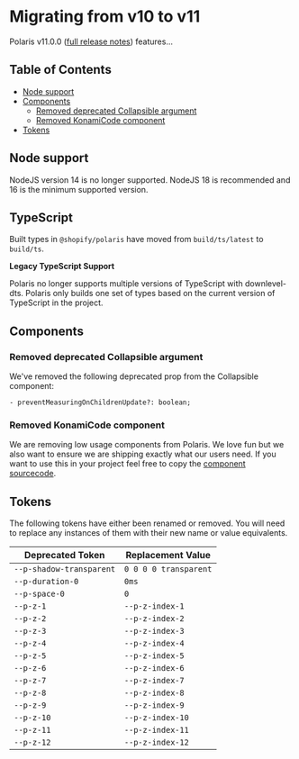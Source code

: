 # Migrating from v10 to v11

Polaris v11.0.0 ([full release notes](https://github.com/Shopify/polaris/releases/tag/v11.0.0)) features...

## Table of Contents

- [Node support](#node-support)
- [Components](#components)
  - [Removed deprecated Collapsible argument](#removed-deprecated-collapsible-argument)
  - [Removed KonamiCode component](#removed-konamicode-component)
- [Tokens](#tokens)

## Node support

NodeJS version 14 is no longer supported. NodeJS 18 is recommended and 16 is the minimum supported version.

## TypeScript

Built types in `@shopify/polaris` have moved from `build/ts/latest` to `build/ts`.

**Legacy TypeScript Support**

Polaris no longer supports multiple versions of TypeScript with downlevel-dts. Polaris only builds one set of types based on the current version of TypeScript in the project.

## Components

### Removed deprecated Collapsible argument

We've removed the following deprecated prop from the Collapsible component:

`- preventMeasuringOnChildrenUpdate?: boolean;`

### Removed KonamiCode component

We are removing low usage components from Polaris. We love fun but we also want to ensure we are shipping exactly what our users need. If you want to use this in your project feel free to copy the [component sourcecode](https://github.com/Shopify/polaris/blob/%40shopify/polaris%4010.24.0/polaris-react/src/components/KonamiCode/KonamiCode.tsx).

## Tokens

The following tokens have either been renamed or removed. You will need to replace any instances of them with their new name or value equivalents.

| Deprecated Token         | Replacement Value     |
| ------------------------ | --------------------- |
| `--p-shadow-transparent` | `0 0 0 0 transparent` |
| `--p-duration-0`         | `0ms`                 |
| `--p-space-0`            | `0`                   |
| `--p-z-1`                | `--p-z-index-1`       |
| `--p-z-2`                | `--p-z-index-2`       |
| `--p-z-3`                | `--p-z-index-3`       |
| `--p-z-4`                | `--p-z-index-4`       |
| `--p-z-5`                | `--p-z-index-5`       |
| `--p-z-6`                | `--p-z-index-6`       |
| `--p-z-7`                | `--p-z-index-7`       |
| `--p-z-8`                | `--p-z-index-8`       |
| `--p-z-9`                | `--p-z-index-9`       |
| `--p-z-10`               | `--p-z-index-10`      |
| `--p-z-11`               | `--p-z-index-11`      |
| `--p-z-12`               | `--p-z-index-12`      |
